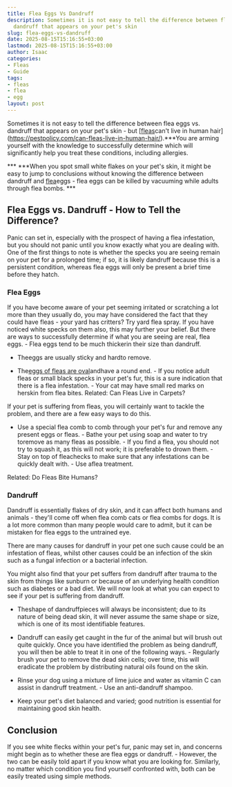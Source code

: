 ```yaml
---
title: Flea Eggs Vs Dandruff
description: Sometimes it is not easy to tell the difference between flea eggs vs.
  dandruff that appears on your pet's skin
slug: flea-eggs-vs-dandruff
date: 2025-08-15T15:16:55+03:00
lastmod: 2025-08-15T15:16:55+03:00
author: Isaac
categories:
- Fleas
- Guide
tags:
- fleas
- flea
- egg
layout: post
---
```

Sometimes it is not easy to tell the difference between flea eggs vs. dandruff that appears on your pet's skin - but [[fleas](https://pestpolicy.com/how-long-do-flea-eggs-take-to-hatch/)can't live in human hair](https://pestpolicy.com/can-fleas-live-in-human-hair/).***You are arming yourself with the knowledge to successfully determine which will significantly help you treat these conditions, including allergies.

*** ***When you spot small white flakes on your pet's skin, it might be easy to jump to conclusions without knowing the difference between dandruff and [flea](https://pestpolicy.com/what-do-flea-eggs-look-like/)eggs - flea eggs can be killed by vacuuming while adults through flea bombs. ***

##  Flea Eggs vs. Dandruff - How to Tell the Difference?

Panic can set in, especially with the prospect of having a flea infestation, but you should not panic until you know exactly what you are dealing with. One of the first things to note is whether the specks you are seeing remain on your pet for a prolonged time; if so, it is likely dandruff because this is a persistent condition, whereas flea eggs will only be present a brief time before they hatch.

###  Flea Eggs

If you have become aware of your pet seeming irritated or scratching a lot more than they usually do, you may have considered the fact that they could have fleas - your yard has critters? Try yard flea spray. If you have noticed white specks on them also, this may further your belief. But there are ways to successfully determine if what you are seeing are real, flea eggs. - Flea eggs tend to be much thickerin their size than dandruff.

- Theeggs are usually sticky and hardto remove.

- The[eggs of fleas are oval](https://pestpolicy.com/what-do-flea-eggs-look-like/)andhave a round end. - If you notice adult fleas or small black specks in your pet's fur, this is a sure indication that there is a flea infestation. - Your cat may have small red marks on herskin from flea bites. Related: Can Fleas Live in Carpets?

If your pet is suffering from fleas, you will certainly want to tackle the problem, and there are a few easy ways to do this.

- Use a special flea comb to comb through your pet's fur and remove any present eggs or fleas. - Bathe your pet using soap and water to try toremove as many fleas as possible. - If you find a flea, you should not try to squash it, as this will not work; it is preferable to drown them. - Stay on top of fleachecks to make sure that any infestations can be quickly dealt with. - Use aflea treatment.

Related: Do Fleas Bite Humans?

###  Dandruff

Dandruff is essentially flakes of dry skin, and it can affect both humans and animals - they'll come off when flea comb cats or flea combs for dogs. It is a lot more common than many people would care to admit, but it can be mistaken for flea eggs to the untrained eye.

There are many causes for dandruff in your pet one such cause could be an infestation of fleas, whilst other causes could be an infection of the skin such as a fungal infection or a bacterial infection.

You might also find that your pet suffers from dandruff after trauma to the skin from things like sunburn or because of an underlying health condition such as diabetes or a bad diet. We will now look at what you can expect to see if your pet is suffering from dandruff.

- Theshape of dandruffpieces will always be inconsistent; due to its nature of being dead skin, it will never assume the same shape or size, which is one of its most identifiable features.

- Dandruff can easily get caught in the fur of the animal but will brush out quite quickly. Once you have identified the problem as being dandruff, you will then be able to treat it in one of the following ways. - Regularly brush your pet to remove the dead skin cells; over time, this will eradicate the problem by distributing natural oils found on the skin.

- Rinse your dog using a mixture of lime juice and water as vitamin C can assist in dandruff treatment. - Use an anti-dandruff shampoo.

- Keep your pet's diet balanced and varied; good nutrition is essential for maintaining good skin health.

##  Conclusion

If you see white flecks within your pet's fur, panic may set in, and concerns might begin as to whether these are flea eggs or dandruff. - However, the two can be easily told apart if you know what you are looking for. Similarly, no matter which condition you find yourself confronted with, both can be easily treated using simple methods.
